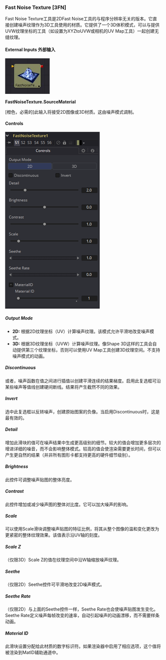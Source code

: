 ### Fast Noise Texture [3FN]

Fast Noise Texture工具是2DFast Noise工具的与程序分辨率无关的版本。它直接创建噪声纹理作为3D工具使用的材质。它提供了一个3D体积模式，可以与提供UVW纹理坐标的工具（如设置为XYZtoUVW或相机的UV Map工具）一起创建无缝纹理。

#### External Inputs 外部输入

 ![3FN_tile](images/3FN_tile.jpg)

**FastNoiseTexture.SourceMaterial**

[橙色，必需的]此输入将接受2D图像或3D材质。这由噪声模式调制。

#### Controls

![3FN_Controls](images/3FN_Controls.png)

##### Output Mode

- **2D:** 根据2D纹理坐标（UV）计算噪声纹理。该模式允许平滑地改变噪声模式。
- **3D:** 根据3D纹理坐标（UVW）计算噪声纹理。像Shape 3D这样的工具会自动提供第三个纹理坐标，否则可以使用UV Map工具创建3D纹理空间。不支持噪声模式的动画。

##### Discontinuous

或者，噪声函数在值之间进行插值以创建平滑连续的结果梯度。启用此复选框可沿某些噪声等值线创建硬间断线。结果将产生截然不同的效果。

##### Invert

选中此复选框以反转噪声，创建原始图案的负像。当启用Discontinuous时，这是最有效的。

##### Detail

增加此滑块的值可在噪声结果中生成更高级别的细节。较大的值会增加更多层次的增进详细的噪音，而不会影响整体模式。较高的值会使渲染需要更长时间，但可以产生更自然的结果（并非所有图形卡都支持更高的硬件细节级别）。

##### Brightness

此控件可调整噪声贴图的整体亮度。

##### Contrast

此控件增加或减少噪声图的整体对比度。它可以加大噪声的影响。

##### Scale

可以使用Scale滑块调整噪声贴图的特征比例，将其从整个图像的温和变化更改为更紧密的整体纹理效果。该值表示沿UV轴的刻度。

##### Scale Z

（仅限3D）Scale Z的值在纹理空间中沿W轴缩放噪声纹理。

##### Seethe

（仅限2D）Seethe控件可平滑地改变2D噪声模式。

##### Seethe Rate

（仅限2D）与上面的Seethe控件一样，Seethe Rate也会使噪声贴图发生变化。Seethe Rate定义噪声每帧改变的速率，自动引起噪声的动画漂移，而不需要样条动画。

##### Material ID

此滑块设置分配给此材质的数字标识符。如果渲染器中启用了相应选项，这个值将被渲染到MatID辅助通道中。